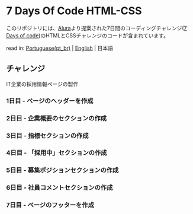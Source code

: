 # 7 Days Of Code HTML-CSS

このリポジトリには、[Alura](https://www.alura.com.br)より提案された7日間のコーディングチャレンジ([7 Days of code](https://7daysofcode.io))のHTMLとCSSチャレンジのコードが含まれています。

read in: [Portuguese(pt_br)](README.md) | [English](README.en.md) | 日本語


## チャレンジ
IT企業の採用情報ページの製作

### 1日目 - ページのヘッダーを作成

### 2日目 - 企業概要のセクションの作成

### 3日目 - 指標セクションの作成

### 4日目 - 「採用中」セクションの作成

### 5日目 - 募集ポジションセクションの作成

### 6日目 - 社員コメントセクションの作成

### 7日目 - ページのフッターを作成
